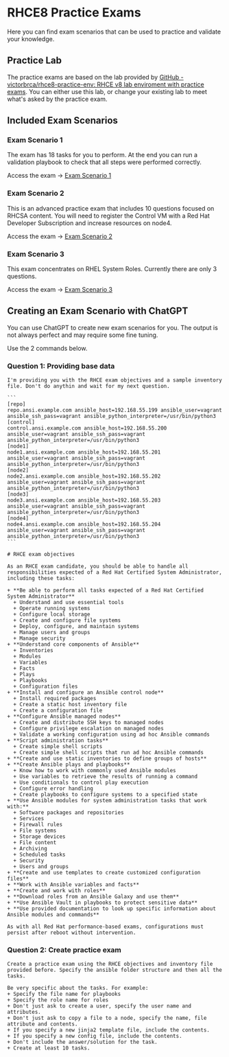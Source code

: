 # RHCE8 Practice Exams

Here you can find exam scenarios that can be used to practice and validate your knowledge.

## Practice Lab

The practice exams are based on the lab provided by [GitHub - victorbrca/rhce8-practice-env: RHCE v8 lab enviroment with practice exams](https://github.com/victorbrca/rhce8-practice-env). You can either use this lab, or change your existing lab to meet what's asked by the practice exam.

## Included Exam Scenarios

### Exam Scenario 1

The exam has 18 tasks for you to perform. At the end you can run a validation playbook to check that all steps were performed correctly.

Access the exam -> [Exam Scenario 1](./exam1/README.md)

### Exam Scenario 2

This is an advanced practice exam that includes 10 questions focused on RHCSA content. You will need to register the Control VM with a Red Hat Developer Subscription and increase resources on node4.

Access the exam -> [Exam Scenario 2](./exam2/README.md)

### Exam Scenario 3

This exam concentrates on RHEL System Roles. Currently there are only 3 questions.

Access the exam -> [Exam Scenario 3](./exam3/README.md)

## Creating an Exam Scenario with ChatGPT

You can use ChatGPT to create new exam scenarios for you. The output is not always perfect and may require some fine tuning.

Use the 2 commands below.

### Question 1: Providing base data

    I'm providing you with the RHCE exam objectives and a sample inventory file. Don't do anythin and wait for my next question.

    ```
    [repo]
    repo.ansi.example.com ansible_host=192.168.55.199 ansible_user=vagrant ansible_ssh_pass=vagrant ansible_python_interpreter=/usr/bin/python3
    [control]
    control.ansi.example.com ansible_host=192.168.55.200 ansible_user=vagrant ansible_ssh_pass=vagrant ansible_python_interpreter=/usr/bin/python3
    [node1]
    node1.ansi.example.com ansible_host=192.168.55.201 ansible_user=vagrant ansible_ssh_pass=vagrant ansible_python_interpreter=/usr/bin/python3
    [node2]
    node2.ansi.example.com ansible_host=192.168.55.202 ansible_user=vagrant ansible_ssh_pass=vagrant ansible_python_interpreter=/usr/bin/python3
    [node3]
    node3.ansi.example.com ansible_host=192.168.55.203 ansible_user=vagrant ansible_ssh_pass=vagrant ansible_python_interpreter=/usr/bin/python3
    [node4]
    node4.ansi.example.com ansible_host=192.168.55.204 ansible_user=vagrant ansible_ssh_pass=vagrant ansible_python_interpreter=/usr/bin/python3
    ```

    # RHCE exam objectives

    As an RHCE exam candidate, you should be able to handle all responsibilities expected of a Red Hat Certified System Administrator, including these tasks:

    + **Be able to perform all tasks expected of a Red Hat Certified System Administrator**
      + Understand and use essential tools
      + Operate running systems
      + Configure local storage
      + Create and configure file systems
      + Deploy, configure, and maintain systems
      + Manage users and groups
      + Manage security
    + **Understand core components of Ansible**
      + Inventories
      + Modules
      + Variables
      + Facts
      + Plays
      + Playbooks
      + Configuration files
    + **Install and configure an Ansible control node**
      + Install required packages
      + Create a static host inventory file
      + Create a configuration file
    + **Configure Ansible managed nodes**
      + Create and distribute SSH keys to managed nodes
      + Configure privilege escalation on managed nodes
      + Validate a working configuration using ad hoc Ansible commands
    + **Script administration tasks**
      + Create simple shell scripts
      + Create simple shell scripts that run ad hoc Ansible commands
    + **Create and use static inventories to define groups of hosts**
    + **Create Ansible plays and playbooks**
      + Know how to work with commonly used Ansible modules
      + Use variables to retrieve the results of running a command
      + Use conditionals to control play execution
      + Configure error handling
      + Create playbooks to configure systems to a specified state
    + **Use Ansible modules for system administration tasks that work with:**
      + Software packages and repositories
      + Services
      + Firewall rules
      + File systems
      + Storage devices
      + File content
      + Archiving
      + Scheduled tasks
      + Security
      + Users and groups
    + **Create and use templates to create customized configuration files**
    + **Work with Ansible variables and facts**
    + **Create and work with roles**
    + **Download roles from an Ansible Galaxy and use them**
    + **Use Ansible Vault in playbooks to protect sensitive data**
    + **Use provided documentation to look up specific information about Ansible modules and commands**

    As with all Red Hat performance-based exams, configurations must persist after reboot without intervention.

### Question 2: Create practice exam

    Create a practice exam using the RHCE objectives and inventory file provided before. Specify the ansible folder structure and then all the tasks. 
    
    Be very specific about the tasks. For example:
    + Specify the file name for playbooks
    + Specify the role name for roles
    + Don't just ask to create a user, specify the user name and attributes.
    + Don't just ask to copy a file to a node, specify the name, file attribute and contents.
    + If you specify a new jinja2 template file, include the contents.
    + If you specify a new config file, include the contents.
    + Don't include the answer/solution for the task.
    + Create at least 10 tasks.
